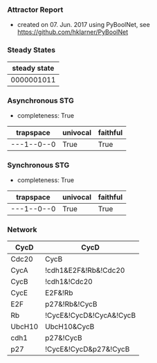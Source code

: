 

### Attractor Report
 * created on 07. Jun. 2017 using PyBoolNet, see https://github.com/hklarner/PyBoolNet

### Steady States
| steady state |
| ------------ | 
| 0000001011   |

### Asynchronous STG
 * completeness: True

| trapspace      | univocal  | faithful  |
| -------------- | --------- | --------- |
| ---1--0--0     | True      | True      |

### Synchronous STG
 * completeness: True

| trapspace      | univocal  | faithful  |
| -------------- | --------- | --------- |
| ---1--0--0     | True      | True      |

### Network
| CycD    | CycD                                                                                            |
| ------- | ----------------------------------------------------------------------------------------------- |
| Cdc20   | CycB                                                                                            |
| CycA    | !cdh1&E2F&!Rb&!Cdc20 | !UbcH10&E2F&!Rb&!Cdc20 | !cdh1&CycA&!Rb&!Cdc20 | !UbcH10&CycA&!Rb&!Cdc20 |
| CycB    | !cdh1&!Cdc20                                                                                    |
| CycE    | E2F&!Rb                                                                                         |
| E2F     | p27&!Rb&!CycB | !CycA&!Rb&!CycB                                                                 |
| Rb      | !CycE&!CycD&!CycA&!CycB | !CycD&p27&!CycB                                                       |
| UbcH10  | UbcH10&CycB | UbcH10&CycA | UbcH10&Cdc20 | !cdh1                                                |
| cdh1    | p27&!CycB | !CycA&!CycB | Cdc20                                                                 |
| p27     | !CycE&!CycD&p27&!CycB | !CycD&p27&!CycA&!CycB | !CycE&!CycD&!CycA&!CycB                         |

